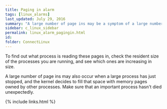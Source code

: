 ```yaml
---
title: ﻿Paging in alarm
tags: [linux_alarms]
last_updated: July 29, 2016
summary: "A large number of page ins may be a symptom of a large number of recent page outs."
sidebar: c_linux_sidebar
permalink: linux_alarm_pagingin.html
id:
folder: ConnectLinux
---
```


To find out what process is reading these pages in, check the resident size of the processes you are running, and see which ones are increasing in size.

A large number of page ins may also occur when a large process has just stopped, and the kernel decides to fill that space with memory pages owned by other processes. Make sure that an important process hasn't died unexpectedly.





{% include links.html %}
